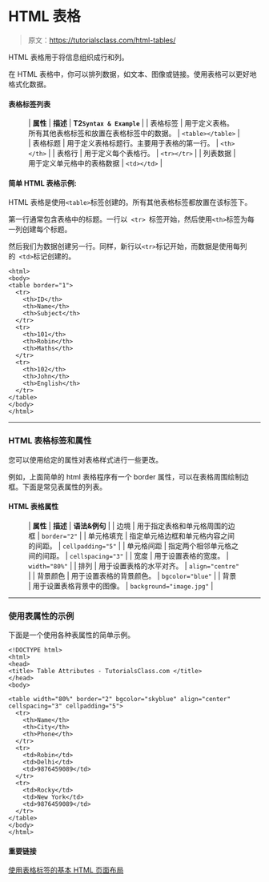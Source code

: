 # HTML 表格

> 原文：<https://tutorialsclass.com/html-tables/>

HTML 表格用于将信息组织成行和列。

在 HTML 表格中，你可以排列数据，如文本、图像或链接。使用表格可以更好地格式化数据。

#### 表格标签列表

<figure class="wp-block-table">

| **属性** | **描述** | **T2`Syntax & Example`** |
| 表格标签 | 用于定义表格。所有其他表格标签和放置在表格标签中的数据。 | `<table></table>` |
| 表格标题 | 用于定义表格标题行。主要用于表格的第一行。 | `<th></th>` |
| 表格行 | 用于定义每个表格行。 | `<tr></tr>` |
| 列表数据 | 用于定义单元格中的表格数据 | `<td></td>` |

</figure>

#### 简单 HTML 表格示例:

HTML 表格是使用`<table>`标签创建的。所有其他表格标签都放置在该标签下。

第一行通常包含表格中的标题。一行以` <tr> `标签开始，然后使用`<th>`标签为每一列创建每个标题。

然后我们为数据创建另一行。同样，新行以`<tr>`标记开始，而数据是使用每列的` <td>`标记创建的。

```
<html>
<body>
<table border="1">
  <tr>
    <th>ID</th>
    <th>Name</th> 
    <th>Subject</th>
  </tr>
  <tr>
    <th>101</th>
    <th>Robin</th> 
    <th>Maths</th>
  </tr>
  <tr>
    <th>102</th>
    <th>John</th> 
    <th>English</th>
  </tr>
</table>
</body>
</html>
```

* * *

### HTML 表格标签和属性

您可以使用给定的属性对表格样式进行一些更改。

例如，上面简单的 html 表格程序有一个 border 属性，可以在表格周围绘制边框。下面是常见表属性的列表。

#### HTML 表格属性

<figure class="wp-block-table">

| **属性** | **描述** | **语法&例句** |
| 边境 | 用于指定表格和单元格周围的边框 | `border="2"` |
| 单元格填充 | 指定单元格边框和单元格内容之间的间距。 | `cellpadding="5"` |
| 单元格间距 | 指定两个相邻单元格之间的间距。 | `cellspacing="3"` |
| 宽度 | 用于设置表格的宽度。 | `width="80%"` |
| 排列 | 用于设置表格的水平对齐。 | `align="centre"` |
| 背景颜色 | 用于设置表格的背景颜色。 | `bgcolor="blue"` |
| 背景 | 用于设置表格背景中的图像。 | `background="image.jpg"` |

</figure>

* * *

### 使用表属性的示例

下面是一个使用各种表属性的简单示例。

```
<!DOCTYPE html>
<html>
<head>
<title> Table Attributes - TutorialsClass.com </title>
</head>
<body>

<table width="80%" border="2" bgcolor="skyblue" align="center" cellspacing="3" cellpadding="5">
  <tr>
    <th>Name</th>
    <th>City</th>
    <th>Phone</th>
  </tr>
  <tr>
    <td>Robin</td>
    <td>Delhi</td>
    <td>9876459089</td>
  </tr>
  <tr>
    <td>Rocky</td>
    <td>New York</td>
    <td>9876459089</td>
  </tr>
</table>
</body>
</html>
```

#### 重要链接

[使用表格标签的基本 HTML 页面布局](http://tutorialsclass.com/code/basic-html-layout-using-table)